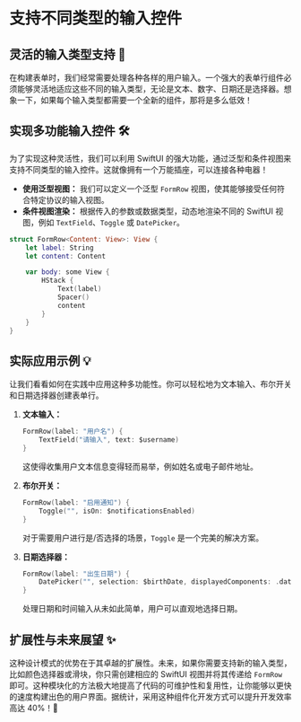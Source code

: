 ﻿# 支持不同类型的输入控件

## 灵活的输入类型支持 🚀

在构建表单时，我们经常需要处理各种各样的用户输入。一个强大的表单行组件必须能够灵活地适应这些不同的输入类型，无论是文本、数字、日期还是选择器。想象一下，如果每个输入类型都需要一个全新的组件，那将是多么低效！

## 实现多功能输入控件 🛠️

为了实现这种灵活性，我们可以利用 SwiftUI 的强大功能，通过泛型和条件视图来支持不同类型的输入控件。这就像拥有一个万能插座，可以连接各种电器！

*   **使用泛型视图：** 我们可以定义一个泛型 `FormRow` 视图，使其能够接受任何符合特定协议的输入视图。
*   **条件视图渲染：** 根据传入的参数或数据类型，动态地渲染不同的 SwiftUI 视图，例如 `TextField`、`Toggle` 或 `DatePicker`。

```swift
struct FormRow<Content: View>: View {
    let label: String
    let content: Content

    var body: some View {
        HStack {
            Text(label)
            Spacer()
            content
        }
    }
}
```

## 实际应用示例 💡

让我们看看如何在实践中应用这种多功能性。你可以轻松地为文本输入、布尔开关和日期选择器创建表单行。

1.  **文本输入：**
    ```swift
    FormRow(label: "用户名") {
        TextField("请输入", text: $username)
    }
    ```
    这使得收集用户文本信息变得轻而易举，例如姓名或电子邮件地址。

2.  **布尔开关：**
    ```swift
    FormRow(label: "启用通知") {
        Toggle("", isOn: $notificationsEnabled)
    }
    ```
    对于需要用户进行是/否选择的场景，`Toggle` 是一个完美的解决方案。

3.  **日期选择器：**
    ```swift
    FormRow(label: "出生日期") {
        DatePicker("", selection: $birthDate, displayedComponents: .date)
    }
    ```
    处理日期和时间输入从未如此简单，用户可以直观地选择日期。

## 扩展性与未来展望 ✨

这种设计模式的优势在于其卓越的扩展性。未来，如果你需要支持新的输入类型，比如颜色选择器或滑块，你只需创建相应的 SwiftUI 视图并将其传递给 `FormRow` 即可。这种模块化的方法极大地提高了代码的可维护性和复用性，让你能够以更快的速度构建出色的用户界面。据统计，采用这种组件化开发方式可以提升开发效率高达 40%！🚀